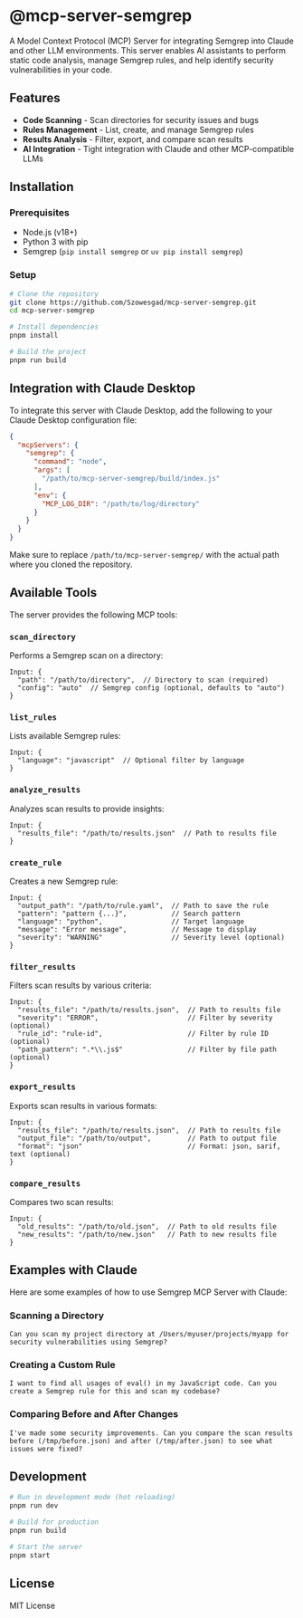 # @mcp-server-semgrep

A Model Context Protocol (MCP) Server for integrating Semgrep into Claude and other LLM environments. This server enables AI assistants to perform static code analysis, manage Semgrep rules, and help identify security vulnerabilities in your code.

## Features

- **Code Scanning** - Scan directories for security issues and bugs
- **Rules Management** - List, create, and manage Semgrep rules
- **Results Analysis** - Filter, export, and compare scan results
- **AI Integration** - Tight integration with Claude and other MCP-compatible LLMs

## Installation

### Prerequisites

- Node.js (v18+)
- Python 3 with pip
- Semgrep (`pip install semgrep` or `uv pip install semgrep`)

### Setup

```bash
# Clone the repository
git clone https://github.com/Szowesgad/mcp-server-semgrep.git
cd mcp-server-semgrep

# Install dependencies
pnpm install

# Build the project
pnpm run build
```

## Integration with Claude Desktop

To integrate this server with Claude Desktop, add the following to your Claude Desktop configuration file:

```json
{
  "mcpServers": {
    "semgrep": {
      "command": "node",
      "args": [
        "/path/to/mcp-server-semgrep/build/index.js"
      ],
      "env": {
        "MCP_LOG_DIR": "/path/to/log/directory"
      }
    }
  }
}
```

Make sure to replace `/path/to/mcp-server-semgrep/` with the actual path where you cloned the repository.

## Available Tools

The server provides the following MCP tools:

### `scan_directory`

Performs a Semgrep scan on a directory:

```
Input: {
  "path": "/path/to/directory",  // Directory to scan (required)
  "config": "auto"  // Semgrep config (optional, defaults to "auto")
}
```

### `list_rules`

Lists available Semgrep rules:

```
Input: {
  "language": "javascript"  // Optional filter by language
}
```

### `analyze_results`

Analyzes scan results to provide insights:

```
Input: {
  "results_file": "/path/to/results.json"  // Path to results file
}
```

### `create_rule`

Creates a new Semgrep rule:

```
Input: {
  "output_path": "/path/to/rule.yaml",  // Path to save the rule
  "pattern": "pattern {...}",           // Search pattern 
  "language": "python",                 // Target language
  "message": "Error message",           // Message to display
  "severity": "WARNING"                 // Severity level (optional)
}
```

### `filter_results`

Filters scan results by various criteria:

```
Input: {
  "results_file": "/path/to/results.json",  // Path to results file
  "severity": "ERROR",                      // Filter by severity (optional)
  "rule_id": "rule-id",                     // Filter by rule ID (optional)
  "path_pattern": ".*\\.js$"                // Filter by file path (optional)
}
```

### `export_results`

Exports scan results in various formats:

```
Input: {
  "results_file": "/path/to/results.json",  // Path to results file
  "output_file": "/path/to/output",         // Path to output file
  "format": "json"                          // Format: json, sarif, text (optional)
}
```

### `compare_results`

Compares two scan results:

```
Input: {
  "old_results": "/path/to/old.json",  // Path to old results file
  "new_results": "/path/to/new.json"   // Path to new results file
}
```

## Examples with Claude

Here are some examples of how to use Semgrep MCP Server with Claude:

### Scanning a Directory

```
Can you scan my project directory at /Users/myuser/projects/myapp for security vulnerabilities using Semgrep?
```

### Creating a Custom Rule

```
I want to find all usages of eval() in my JavaScript code. Can you create a Semgrep rule for this and scan my codebase?
```

### Comparing Before and After Changes

```
I've made some security improvements. Can you compare the scan results before (/tmp/before.json) and after (/tmp/after.json) to see what issues were fixed?
```

## Development

```bash
# Run in development mode (hot reloading)
pnpm run dev

# Build for production
pnpm run build

# Start the server
pnpm start
```

## License

MIT License
